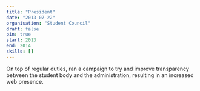 ```yaml
---
title: "President"
date: "2013-07-22"
organisation: "Student Council"
draft: false
pin: true
start: 2013
end: 2014
skills: []
---
```


On top of regular duties, ran a campaign to try and improve transparency
between the student body and the administration, resulting in an
increased web presence.
